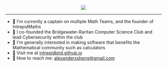<p align="center">
    <img src="https://readme-typing-svg.demolab.com/?lines=👋+Hi,+I'm+IntrepidBird!" /></a>
</p>

------------------------------------------------------------------------------------------------------------------------------------------------------------------------------------

- 👑 I'm currently a captain on multiple Math Teams, and the founder of IntrepidMaths
- 👑 I co-founded the Bridgewater-Raritan Computer Science Club and lead Cybersecurity within the club
- 👑 I'm generally interested in making software that benefits the Mathematical community such as calculators
- 👑 Visit me at [intrepidbird.github.io](https://intrepidbird.github.io/)
- 👑 How to reach me: alexanderxsheng@gmail.com

<!---
realrealAlexS/realrealAlexS is a ✨ special ✨ repository because its `README.md` (this file) appears on your GitHub profile.
You can click the Preview link to take a look at your changes.
--->
